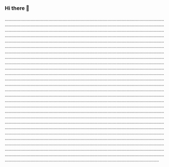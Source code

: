 ### Hi there 👋

................................................................................................................................................................................................................................................................................................................................................................................................................................................................................................................................................................................................................................................................................................................................................................................................................................................................................................................................................................................................................................................................................................................................................................................................................................................................................................................................................................................................................................................................................................................................................................................................................................................................................................................................................................................................................................................................................................................................................................................................................................................................................................................................................................................................................................................................................................................................................................................................................................................................................................................................................................................................................................................................................................................................................................................................................................................................................................................................................................................................................................................................................................................................................................................................................................................................................................................................................................................................................................................................................
